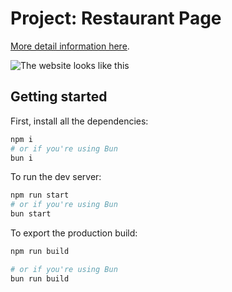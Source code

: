# Project: Restaurant Page

[More detail information here](https://www.theodinproject.com/lessons/node-path-javascript-restaurant-page).

![The website looks like this](https://i.ibb.co/Bs5KyWw/thuyencode-github-io-2023-12-18-16-39-21.png)

## Getting started

First, install all the dependencies:

```bash
npm i
# or if you're using Bun
bun i
```

To run the dev server:

```bash
npm run start
# or if you're using Bun
bun start
```

To export the production build:

```bash
npm run build

# or if you're using Bun
bun run build
```
